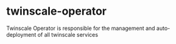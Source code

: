 # twinscale-operator
Twinscale Operator is responsible for the management and auto-deployment of all twinscale services 
